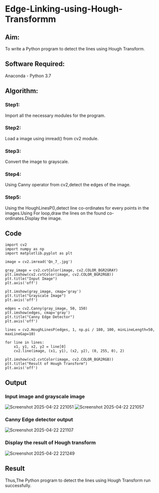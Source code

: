 # Edge-Linking-using-Hough-Transformm
## Aim:
To write a Python program to detect the lines using Hough Transform.

## Software Required:
Anaconda - Python 3.7

## Algorithm:
### Step1:

Import all the necessary modules for the program.
### Step2:

Load a image using imread() from cv2 module.
### Step3:

Convert the image to grayscale.
### Step4:

Using Canny operator from cv2,detect the edges of the image.
### Step5:

Using the HoughLinesP(),detect line co-ordinates for every points in the images.Using For loop,draw the lines on the found co-ordinates.Display the image.

## Code 

```
import cv2
import numpy as np
import matplotlib.pyplot as plt

image = cv2.imread('Qn_7_.jpg')

gray_image = cv2.cvtColor(image, cv2.COLOR_BGR2GRAY)
plt.imshow(cv2.cvtColor(image, cv2.COLOR_BGR2RGB))  
plt.title("Input Image")
plt.axis('off')

plt.imshow(gray_image, cmap='gray')
plt.title("Grayscale Image")
plt.axis('off')

edges = cv2.Canny(gray_image, 50, 150)
plt.imshow(edges, cmap='gray')
plt.title("Canny Edge Detector")
plt.axis('off')

lines = cv2.HoughLinesP(edges, 1, np.pi / 180, 100, minLineLength=50, maxLineGap=10)

for line in lines:
    x1, y1, x2, y2 = line[0]  
    cv2.line(image, (x1, y1), (x2, y2), (0, 255, 0), 2) 

plt.imshow(cv2.cvtColor(image, cv2.COLOR_BGR2RGB)) 
plt.title("Result of Hough Transform")
plt.axis('off')
```

## Output
### Input image and grayscale image
![Screenshot 2025-04-22 221051](https://github.com/user-attachments/assets/424fce68-8004-40a9-88da-3f063954efb2)
![Screenshot 2025-04-22 221057](https://github.com/user-attachments/assets/3183eae1-d996-43cb-96b7-c2c58791c9a7)

### Canny Edge detector output
![Screenshot 2025-04-22 221107](https://github.com/user-attachments/assets/4ec4cbf6-fca2-4239-b5d9-363ac8f0f695)

### Display the result of Hough transform

![Screenshot 2025-04-22 221249](https://github.com/user-attachments/assets/9a7cf645-b1cf-449c-91d0-3a109024f84d)

## Result

Thus,The Python program to detect the lines using Hough Transform run successfully.
